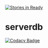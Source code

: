 [![Stories in Ready](https://badge.waffle.io/jwaggy/serverdb.png?label=ready&title=Ready)](https://waffle.io/jwaggy/serverdb)
# serverdb

[![Codacy Badge](https://api.codacy.com/project/badge/Grade/aa31f8381d6e4b4a8110c7a0dde8e916)](https://www.codacy.com/app/jwaggy/serverdb?utm_source=github.com&utm_medium=referral&utm_content=jwaggy/serverdb&utm_campaign=badger)